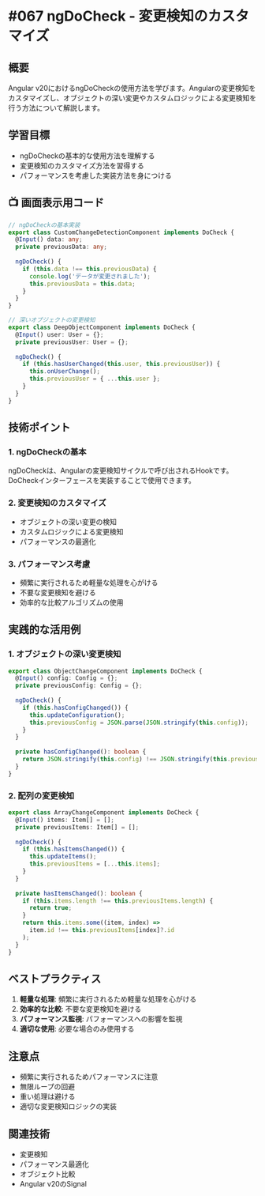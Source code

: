 # #067 ngDoCheck - 変更検知のカスタマイズ

## 概要
Angular v20におけるngDoCheckの使用方法を学びます。Angularの変更検知をカスタマイズし、オブジェクトの深い変更やカスタムロジックによる変更検知を行う方法について解説します。

## 学習目標
- ngDoCheckの基本的な使用方法を理解する
- 変更検知のカスタマイズ方法を習得する
- パフォーマンスを考慮した実装方法を身につける

## 📺 画面表示用コード

```typescript
// ngDoCheckの基本実装
export class CustomChangeDetectionComponent implements DoCheck {
  @Input() data: any;
  private previousData: any;
  
  ngDoCheck() {
    if (this.data !== this.previousData) {
      console.log('データが変更されました');
      this.previousData = this.data;
    }
  }
}
```

```typescript
// 深いオブジェクトの変更検知
export class DeepObjectComponent implements DoCheck {
  @Input() user: User = {};
  private previousUser: User = {};
  
  ngDoCheck() {
    if (this.hasUserChanged(this.user, this.previousUser)) {
      this.onUserChange();
      this.previousUser = { ...this.user };
    }
  }
}
```

## 技術ポイント

### 1. ngDoCheckの基本
ngDoCheckは、Angularの変更検知サイクルで呼び出されるHookです。DoCheckインターフェースを実装することで使用できます。

### 2. 変更検知のカスタマイズ
- オブジェクトの深い変更の検知
- カスタムロジックによる変更検知
- パフォーマンスの最適化

### 3. パフォーマンス考慮
- 頻繁に実行されるため軽量な処理を心がける
- 不要な変更検知を避ける
- 効率的な比較アルゴリズムの使用

## 実践的な活用例

### 1. オブジェクトの深い変更検知
```typescript
export class ObjectChangeComponent implements DoCheck {
  @Input() config: Config = {};
  private previousConfig: Config = {};
  
  ngDoCheck() {
    if (this.hasConfigChanged()) {
      this.updateConfiguration();
      this.previousConfig = JSON.parse(JSON.stringify(this.config));
    }
  }
  
  private hasConfigChanged(): boolean {
    return JSON.stringify(this.config) !== JSON.stringify(this.previousConfig);
  }
}
```

### 2. 配列の変更検知
```typescript
export class ArrayChangeComponent implements DoCheck {
  @Input() items: Item[] = [];
  private previousItems: Item[] = [];
  
  ngDoCheck() {
    if (this.hasItemsChanged()) {
      this.updateItems();
      this.previousItems = [...this.items];
    }
  }
  
  private hasItemsChanged(): boolean {
    if (this.items.length !== this.previousItems.length) {
      return true;
    }
    return this.items.some((item, index) => 
      item.id !== this.previousItems[index]?.id
    );
  }
}
```

## ベストプラクティス

1. **軽量な処理**: 頻繁に実行されるため軽量な処理を心がける
2. **効率的な比較**: 不要な変更検知を避ける
3. **パフォーマンス監視**: パフォーマンスへの影響を監視
4. **適切な使用**: 必要な場合のみ使用する

## 注意点

- 頻繁に実行されるためパフォーマンスに注意
- 無限ループの回避
- 重い処理は避ける
- 適切な変更検知ロジックの実装

## 関連技術
- 変更検知
- パフォーマンス最適化
- オブジェクト比較
- Angular v20のSignal

